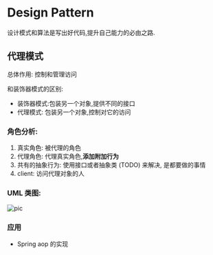 # Design Pattern
 设计模式和算法是写出好代码,提升自己能力的必由之路.
## 代理模式
总体作用: 控制和管理访问

和装饰器模式的区别:
- 装饰器模式:包装另一个对象,提供不同的接口
- 代理模式: 包装另一个对象,控制对它的访问

### 角色分析:
1. 真实角色: 被代理的角色
2. 代理角色: 代理真实角色,**添加附加行为**
3. 共有的抽象行为: 使用接口或者抽象类 (TODO) 来解决, 是都要做的事情
4. client: 访问代理对象的人

### UML 类图:
![pic](https://user-gold-cdn.xitu.io/2018/1/4/160c1c5e1a98d056?imageView2/0/w/1280/h/960/format/webp/ignore-error/1)

### 应用
- Spring aop 的实现